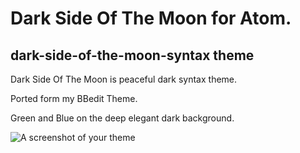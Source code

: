 # Dark Side Of The Moon for Atom.

## dark-side-of-the-moon-syntax theme

Dark Side Of The Moon is peaceful dark syntax theme.

Ported form my BBedit Theme.

Green and Blue on the deep elegant dark background.

![A screenshot of your theme](https://f.cloud.github.com/assets/69169/2289498/4c3cb0ec-a009-11e3-8dbd-077ee11741e5.gif)
